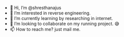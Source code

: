 - 👋 Hi, I’m @shresthanajus
- 👀 I’m interested in reverse engineering.
- 🌱 I’m currently learning by researching in internet.
- 💞️ I’m looking to collaborate on my running project. 😅 
- 📫 How to reach me? just mail me.
